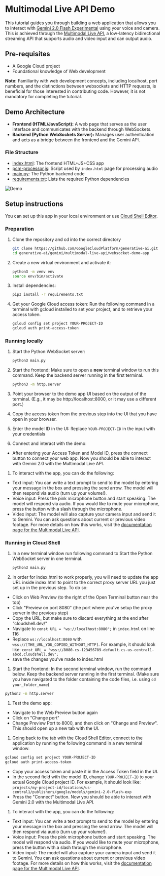 # Multimodal Live API Demo

This tutorial guides you through building a web application that allows you to interact with [Gemini 2.0 Flash Experimental](https://blog.google/technology/google-deepmind/google-gemini-ai-update-december-2024/#ceo-message) using your voice and camera. This is achieved through the [Multimodal Live API](https://cloud.google.com/vertex-ai/generative-ai/docs/model-reference/multimodal-live), a low-latency bidirectional streaming API that supports audio and video input and can output audio.

## Pre-requisites

* A Google Cloud project
* Foundational knowledge of Web development

**Note:** Familiarity with web development concepts, including localhost, port numbers, and the distinctions between websockets and HTTP requests, is beneficial for those interested in contributing code. However, it is not mandatory for completing the tutorial.

## Demo Architecture

* **Frontend (HTML/JavaScript):** A web page that serves as the user interface and communicates with the backend through WebSockets.
* **Backend (Python WebSockets Server):** Manages user authentication and acts as a bridge between the frontend and the Gemini API.

### File Structure

- [index.html](/gemini/multimodal-live-api/websocket-demo-app/index.html): The frontend HTML+JS+CSS app
- [pcm-processor.js](/gemini/multimodal-live-api/websocket-demo-app/pcm-processor.js): Script used by `index.html` page for processing audio
- [main.py](/gemini/multimodal-live-api/websocket-demo-app/main.py): The Python backend code
- [requirements.txt](/gemini/multimodal-live-api/websocket-demo-app/requirements.txt): Lists the required Python dependencies

![Demo](https://storage.googleapis.com/cloud-samples-data/generative-ai/image/demo-UI.png)

## Setup instructions

You can set up this app in your local environment or use [Cloud Shell Editor](https://shell.cloud.google.com/).

### Preparation

1. Clone the repository and cd into the correct directory

   ```sh
   git clone https://github.com/GoogleCloudPlatform/generative-ai.git
   cd generative-ai/gemini/multimodal-live-api/websocket-demo-app
   ```

1. Create a new virtual environment and activate it:

   ```sh
   python3 -m venv env
   source env/bin/activate
   ```

1. Install dependencies:

   ```sh
   pip3 install -r requirements.txt
   ```

1. Get your Google Cloud access token:
   Run the following command in a terminal with gcloud installed to set your project, and to retrieve your access token.

   ```sh
   gcloud config set project YOUR-PROJECT-ID
   gcloud auth print-access-token
   ```

### Running locally

1. Start the Python WebSocket server:

   ```sh
   python3 main.py
   ```

1. Start the frontend:
   Make sure to open a **new** terminal window to run this command. Keep the backend server running in the first terminal.

   ```sh
   python3 -m http.server
   ```

1. Point your browser to the demo app UI based on the output of the terminal. (E.g., it may be http://localhost:8000, or it may use a different port.)

1. Copy the access token from the previous step into the UI that you have open in your browser.

1. Enter the model ID in the UI:
   Replace `YOUR-PROJECT-ID` in the input with your credentials

1. Connect and interact with the demo:

- After entering your Access Token and Model ID, press the connect button to connect your web app. Now you should be able to interact with Gemini 2.0 with the Multimodal Live API.

1. To interact with the app, you can do the following:

- Text input: You can write a text prompt to send to the model by entering your message in the box and pressing the send arrow. The model will then respond via audio (turn up your volume!).
- Voice input: Press the pink microphone button and start speaking. The model will respond via audio. If you would like to mute your microphone, press the button with a slash through the microphone.
- Video input: The model will also capture your camera input and send it to Gemini. You can ask questions about current or previous video footage. For more details on how this works, visit the [documentation page for the Multimodal Live API](https://cloud.google.com/vertex-ai/generative-ai/docs/model-reference/multimodal-live).

### Running in Cloud Shell

1. In a new terminal window run following command to Start the Python WebSocket server in one terminal.

   ```sh
   python3 main.py
   ```

1. In order for index.html to work properly, you will need to update the app URL inside index.html to point to the correct proxy server URL you just set up in the previous step. To do so:

- Click on Web Preview (to the right of the Open Terminal button near the top)
- Click "Preview on port 8080" (the port where you've setup the proxy server in the previous step)
- Copy the URL, but make sure to discard everything at the end after "cloudshell.dev/"
- Navigate to `const URL = "ws://localhost:8080";` in `index.html` on line 116
- Replace `ws://localhost:8080` with `wss://[THE_URL_YOU_COPIED_WITHOUT_HTTP]`. For example, it should look like: `const URL = "wss://8080-cs-123456789-default.cs-us-central1-abcd.cloudshell.dev";`
- save the changes you've made to index.html

1. Start the frontend:
   In the second terminal window, run the command below. Keep the backend server running in the first terminal.
   (Make sure you have navigated to the folder containing the code files, i.e. using `cd your_folder_name`)

```sh
python3 -m http.server
```

1. Test the demo app:

- Navigate to the Web Preview button again
- Click on "Change port"
- Change Preview Port to 8000, and then click on "Change and Preview". This should open up a new tab with the UI.

1. Going back to the tab with the Cloud Shell Editor, connect to the application by running the following command in a new terminal window:

```sh
gcloud config set project YOUR-PROJECT-ID
gcloud auth print-access-token
```

- Copy your access token and paste it in the Access Token field in the UI.
- In the second field with the model ID, change `YOUR-PROJECT-ID` to your actual Google Cloud project ID.
  For example, it should look like: `projects/my-project-id/locations/us-central1/publishers/google/models/gemini-2.0-flash-exp`
- Press the "Connect" button. Now you should be able to interact with Gemini 2.0 with the Multimodal Live API.

1. To interact with the app, you can do the following:

- Text input: You can write a text prompt to send to the model by entering your message in the box and pressing the send arrow. The model will then respond via audio (turn up your volume!).
- Voice input: Press the pink microphone button and start speaking. The model will respond via audio. If you would like to mute your microphone, press the button with a slash through the microphone.
- Video input: The model will also capture your camera input and send it to Gemini. You can ask questions about current or previous video footage. For more details on how this works, visit the [documentation page for the Multimodal Live API](https://cloud.google.com/vertex-ai/generative-ai/docs/model-reference/multimodal-live).
